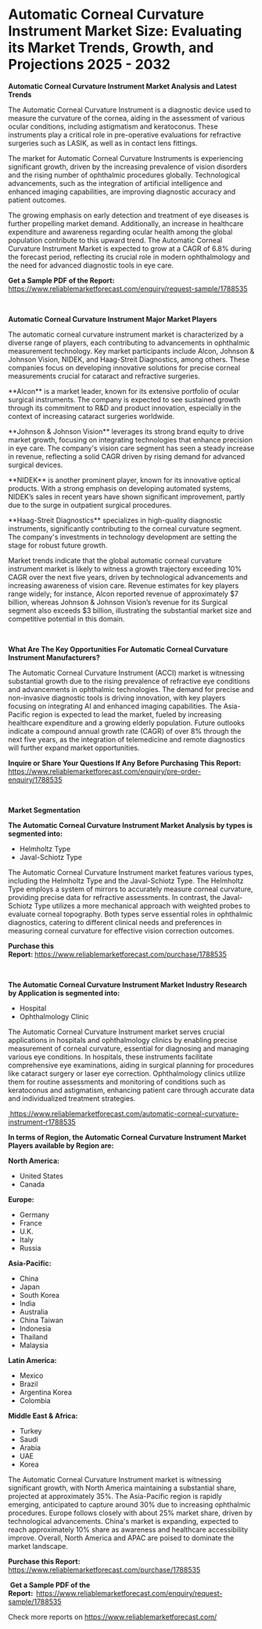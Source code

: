 <p><h1>Automatic Corneal Curvature Instrument Market Size: Evaluating its Market Trends, Growth, and Projections 2025 - 2032</h1></p><p><strong>Automatic Corneal Curvature Instrument Market Analysis and Latest Trends</strong></p>
<p><p>The Automatic Corneal Curvature Instrument is a diagnostic device used to measure the curvature of the cornea, aiding in the assessment of various ocular conditions, including astigmatism and keratoconus. These instruments play a critical role in pre-operative evaluations for refractive surgeries such as LASIK, as well as in contact lens fittings.</p><p>The market for Automatic Corneal Curvature Instruments is experiencing significant growth, driven by the increasing prevalence of vision disorders and the rising number of ophthalmic procedures globally. Technological advancements, such as the integration of artificial intelligence and enhanced imaging capabilities, are improving diagnostic accuracy and patient outcomes. </p><p>The growing emphasis on early detection and treatment of eye diseases is further propelling market demand. Additionally, an increase in healthcare expenditure and awareness regarding ocular health among the global population contribute to this upward trend. The Automatic Corneal Curvature Instrument Market is expected to grow at a CAGR of 6.8% during the forecast period, reflecting its crucial role in modern ophthalmology and the need for advanced diagnostic tools in eye care.</p></p>
<p><strong>Get a Sample PDF of the Report:&nbsp;</strong> <a href="https://www.reliablemarketforecast.com/enquiry/request-sample/1788535?utm_campaign=3083&utm_medium=2&utm_source=Github&utm_content=ia&utm_term=05032025&utm_id=automatic-corneal-curvature-instrument">https://www.reliablemarketforecast.com/enquiry/request-sample/1788535</a></p>
<p>&nbsp;</p>
<p><strong>Automatic Corneal Curvature Instrument Major Market Players</strong></p>
<p><p>The automatic corneal curvature instrument market is characterized by a diverse range of players, each contributing to advancements in ophthalmic measurement technology. Key market participants include Alcon, Johnson & Johnson Vision, NIDEK, and Haag-Streit Diagnostics, among others. These companies focus on developing innovative solutions for precise corneal measurements crucial for cataract and refractive surgeries.</p><p>**Alcon** is a market leader, known for its extensive portfolio of ocular surgical instruments. The company is expected to see sustained growth through its commitment to R&D and product innovation, especially in the context of increasing cataract surgeries worldwide.</p><p>**Johnson & Johnson Vision** leverages its strong brand equity to drive market growth, focusing on integrating technologies that enhance precision in eye care. The company's vision care segment has seen a steady increase in revenue, reflecting a solid CAGR driven by rising demand for advanced surgical devices.</p><p>**NIDEK** is another prominent player, known for its innovative optical products. With a strong emphasis on developing automated systems, NIDEK’s sales in recent years have shown significant improvement, partly due to the surge in outpatient surgical procedures.</p><p>**Haag-Streit Diagnostics** specializes in high-quality diagnostic instruments, significantly contributing to the corneal curvature segment. The company's investments in technology development are setting the stage for robust future growth.</p><p>Market trends indicate that the global automatic corneal curvature instrument market is likely to witness a growth trajectory exceeding 10% CAGR over the next five years, driven by technological advancements and increasing awareness of vision care. Revenue estimates for key players range widely; for instance, Alcon reported revenue of approximately $7 billion, whereas Johnson & Johnson Vision’s revenue for its Surgical segment also exceeds $3 billion, illustrating the substantial market size and competitive potential in this domain.</p></p>
<p>&nbsp;</p>
<p><strong>What Are The Key Opportunities For Automatic Corneal Curvature Instrument Manufacturers?</strong></p>
<p><p>The Automatic Corneal Curvature Instrument (ACCI) market is witnessing substantial growth due to the rising prevalence of refractive eye conditions and advancements in ophthalmic technologies. The demand for precise and non-invasive diagnostic tools is driving innovation, with key players focusing on integrating AI and enhanced imaging capabilities. The Asia-Pacific region is expected to lead the market, fueled by increasing healthcare expenditure and a growing elderly population. Future outlooks indicate a compound annual growth rate (CAGR) of over 8% through the next five years, as the integration of telemedicine and remote diagnostics will further expand market opportunities.</p></p>
<p><strong>Inquire or Share Your Questions If Any Before Purchasing This Report:</strong> <a href="https://www.reliablemarketforecast.com/enquiry/pre-order-enquiry/1788535?utm_campaign=3083&utm_medium=2&utm_source=Github&utm_content=ia&utm_term=05032025&utm_id=automatic-corneal-curvature-instrument">https://www.reliablemarketforecast.com/enquiry/pre-order-enquiry/1788535</a></p>
<p>&nbsp;</p>
<p><strong>Market Segmentation</strong></p>
<p><strong>The Automatic Corneal Curvature Instrument Market Analysis by types is segmented into:</strong></p>
<p><ul><li>Helmholtz Type</li><li>Javal-Schiotz Type</li></ul></p>
<p><p>The Automatic Corneal Curvature Instrument market features various types, including the Helmholtz Type and the Javal-Schiotz Type. The Helmholtz Type employs a system of mirrors to accurately measure corneal curvature, providing precise data for refractive assessments. In contrast, the Javal-Schiotz Type utilizes a more mechanical approach with weighted probes to evaluate corneal topography. Both types serve essential roles in ophthalmic diagnostics, catering to different clinical needs and preferences in measuring corneal curvature for effective vision correction outcomes.</p></p>
<p><strong>Purchase this Report:&nbsp;</strong><a href="https://www.reliablemarketforecast.com/purchase/1788535?utm_campaign=3083&utm_medium=2&utm_source=Github&utm_content=ia&utm_term=05032025&utm_id=automatic-corneal-curvature-instrument">https://www.reliablemarketforecast.com/purchase/1788535</a></p>
<p>&nbsp;</p>
<p><strong>The Automatic Corneal Curvature Instrument Market Industry Research by Application is segmented into:</strong></p>
<p><ul><li>Hospital</li><li>Ophthalmology Clinic</li></ul></p>
<p><p>The Automatic Corneal Curvature Instrument market serves crucial applications in hospitals and ophthalmology clinics by enabling precise measurement of corneal curvature, essential for diagnosing and managing various eye conditions. In hospitals, these instruments facilitate comprehensive eye examinations, aiding in surgical planning for procedures like cataract surgery or laser eye correction. Ophthalmology clinics utilize them for routine assessments and monitoring of conditions such as keratoconus and astigmatism, enhancing patient care through accurate data and individualized treatment strategies.</p></p>
<p><a href="https://www.reliablemarketforecast.com/automatic-corneal-curvature-instrument-r1788535?utm_campaign=3083&utm_medium=2&utm_source=Github&utm_content=ia&utm_term=05032025&utm_id=automatic-corneal-curvature-instrument">&nbsp;https://www.reliablemarketforecast.com/automatic-corneal-curvature-instrument-r1788535</a></p>
<p><strong>In terms of Region, the Automatic Corneal Curvature Instrument Market Players available by Region are:</strong></p>
<p>
    <p> <strong> North America: </strong>
        <ul>
            <li>United States</li>
            <li>Canada</li>
        </ul>
        </p> 
    <p> <strong> Europe: </strong>
        <ul>
            <li>Germany</li>
            <li>France</li>
            <li>U.K.</li>
            <li>Italy</li>
            <li>Russia</li>
        </ul>
        </p> 
    <p> <strong> Asia-Pacific: </strong>
        <ul>
            <li>China</li>
            <li>Japan</li>
            <li>South Korea</li>
            <li>India</li>
            <li>Australia</li>
            <li>China Taiwan</li>
            <li>Indonesia</li>
            <li>Thailand</li>
            <li>Malaysia</li>
        </ul>
        </p> 
    <p> <strong> Latin America: </strong>
        <ul>
            <li>Mexico</li>
            <li>Brazil</li>
            <li>Argentina Korea</li>
            <li>Colombia</li>
        </ul>
        </p> 
    <p> <strong> Middle East & Africa: </strong>
        <ul>
            <li>Turkey</li>
            <li>Saudi</li>
            <li>Arabia</li>
            <li>UAE</li>
            <li>Korea</li>
        </ul>
    </p>
    </p>
<p><p>The Automatic Corneal Curvature Instrument market is witnessing significant growth, with North America maintaining a substantial share, projected at approximately 35%. The Asia-Pacific region is rapidly emerging, anticipated to capture around 30% due to increasing ophthalmic procedures. Europe follows closely with about 25% market share, driven by technological advancements. China's market is expanding, expected to reach approximately 10% share as awareness and healthcare accessibility improve. Overall, North America and APAC are poised to dominate the market landscape.</p></p>
<p><strong>Purchase this Report: </strong><a href="https://www.reliablemarketforecast.com/purchase/1788535?utm_campaign=3083&utm_medium=2&utm_source=Github&utm_content=ia&utm_term=05032025&utm_id=automatic-corneal-curvature-instrument">https://www.reliablemarketforecast.com/purchase/1788535</a></p>
<p>&nbsp;<strong>Get a Sample PDF of the Report:&nbsp;&nbsp;</strong><a href="https://www.reliablemarketforecast.com/enquiry/request-sample/1788535?utm_campaign=3083&utm_medium=2&utm_source=Github&utm_content=ia&utm_term=05032025&utm_id=automatic-corneal-curvature-instrument">https://www.reliablemarketforecast.com/enquiry/request-sample/1788535</a></p>
<p><strong></strong></p>
<p>Check more reports on <a href="https://www.reliablemarketforecast.com/?utm_campaign=3083&utm_medium=2&utm_source=Github&utm_content=ia&utm_term=05032025&utm_id=automatic-corneal-curvature-instrument">https://www.reliablemarketforecast.com/</a></p>